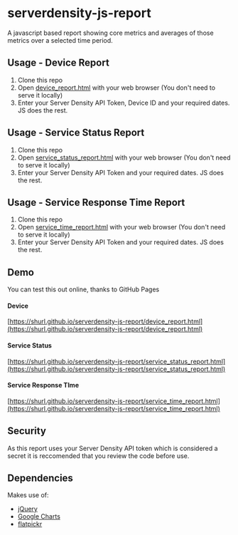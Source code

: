 # serverdensity-js-report
A javascript based report showing core metrics and averages of those metrics over a selected time period.

## Usage - Device Report
1. Clone this repo
2. Open [device_report.html](device_report.html) with your web browser (You don't need to serve it locally)
3. Enter your Server Density API Token, Device ID and your required dates. JS does the rest.

## Usage - Service Status Report
1. Clone this repo
2. Open [service_status_report.html](service_status_report.html) with your web browser (You don't need to serve it locally)
3. Enter your Server Density API Token and your required dates. JS does the rest.

## Usage - Service Response Time Report
1. Clone this repo
2. Open [service_time_report.html](service_time_report.html) with your web browser (You don't need to serve it locally)
3. Enter your Server Density API Token and your required dates. JS does the rest.

## Demo
You can test this out online, thanks to GitHub Pages
#### Device
[https://shurl.github.io/serverdensity-js-report/device_report.html](https://shurl.github.io/serverdensity-js-report/device_report.html)
#### Service Status
[https://shurl.github.io/serverdensity-js-report/service_status_report.html](https://shurl.github.io/serverdensity-js-report/service_status_report.html)
#### Service Response TIme
[https://shurl.github.io/serverdensity-js-report/service_time_report.html](https://shurl.github.io/serverdensity-js-report/service_time_report.html)

## Security
As this report uses your Server Density API token which is considered a secret it is reccomended that you review the code before use.

## Dependencies
Makes use of:
* [jQuery](https://jquery.com/)
* [Google Charts](https://developers.google.com/chart/)
* [flatpickr](https://flatpickr.js.org/)
